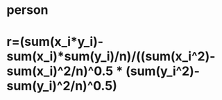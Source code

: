 # person
# r=(sum(x_i*y_i)-sum(x_i)*sum(y_i)/n)/((sum(x_i^2)-sum(x_i)^2/n)^0.5 * (sum(y_i^2)-sum(y_i)^2/n)^0.5)
